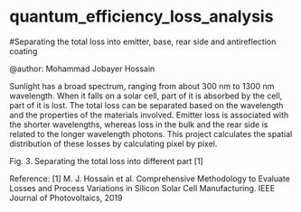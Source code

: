# quantum_efficiency_loss_analysis
#Separating the total loss into emitter, base, rear side and antireflection coating

@author: Mohammad Jobayer Hossain

Sunlight has a broad spectrum, ranging from about 300 nm to 1300 nm wavelength. When it falls on a solar cell, part of it is absorbed by the cell, part of it is lost. The total loss can be separated based on the wavelength and the properties of the materials involved. Emitter loss is associated with the shorter wavelengths, whereas loss in the bulk and the rear side is related to the longer wavelength photons. This project calculates the spatial distribution of these losses by calculating pixel by pixel.




Fig. 3. Separating the total loss into different part [1]

Reference:
[1] M. J. Hossain et al. Comprehensive Methodology to Evaluate Losses and Process Variations in Silicon Solar Cell Manufacturing. IEEE Journal of Photovoltaics, 2019

